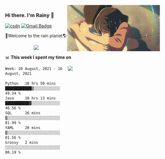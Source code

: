 <img  align='right' height="150" src="https://github.com/LikeRainDay/LikeRainDay/blob/master/pic/img_rain_1.gif?raw=true">



### Hi there. I'm Rainy :lemon:

[![csdn](https://img.shields.io/badge/-csdn-c14438?style=flat-square&logo=c&logoColor=white)](https://blog.csdn.net/qq_15807167)
[![Gmail Badge](https://img.shields.io/badge/-gmail-c14438?style=flat-square&logo=Gmail&logoColor=white&link=mailto:houshuai0816@gmail.com)](mailto:houshuai0816@gmail.com)

🚀Welcome to the rain planet🌎

<center>
<img align='center'  src="https://source.unsplash.com/random/1200x600">
</center>

📊 **This week I spent my time on**

<img align='right'   width="300" src="https://github-readme-stats.vercel.app/api?username=LikeRainDay&show_icons=true&title_color=fff&icon_color=79ff97&text_color=9f9f9f&bg_color=151515">

<!--START_SECTION:waka-->
```text
Week: 10 August, 2021 - 16 August, 2021

Python   10 hrs 50 mins  ████████████▒░░░░░░░░░░░░   49.34 % 
Java     10 hrs 13 mins  ███████████▓░░░░░░░░░░░░░   46.56 % 
SQL      26 mins         ▒░░░░░░░░░░░░░░░░░░░░░░░░   01.99 % 
YAML     20 mins         ▒░░░░░░░░░░░░░░░░░░░░░░░░   01.56 % 
Groovy   2 mins          ░░░░░░░░░░░░░░░░░░░░░░░░░   00.19 % 
```
<!--END_SECTION:waka-->

